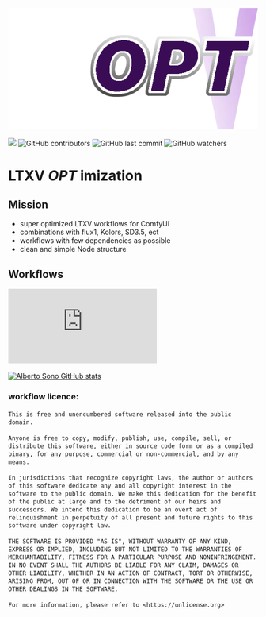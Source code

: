 
![logo](https://github.com/aimpowerment/LTXV-Super-Workflows/blob/main/logo.png)

![](https://img.shields.io/github/stars/aimpowerment/LTXV-Super-Workflows?style=social)
![GitHub contributors](https://img.shields.io/github/contributors/aimpowerment/LTXV-Super-Workflows)
![GitHub last commit](https://img.shields.io/github/last-commit/aimpowerment/LTXV-Super-Workflows)
![GitHub watchers](https://img.shields.io/github/watchers/aimpowerment/LTXV-Super-Workflows)


# LTXV _OPT_ imization

## Mission
- super optimized LTXV workflows for ComfyUI
- combinations with flux1, Kolors, SD3.5, ect
- workflows with few dependencies as possible
- clean and simple Node structure

## Workflows
![](https://github.com/aimpowerment/LTXV-Super-Workflows/blob/main/workflows/LTXV-SONAR-EULER-SUPERFAST-txt2vid.json)

[![Alberto Sono GitHub stats](https://github-readme-stats.vercel.app/api?username=aimpowerment&show_icons=true&theme=synthwave&rank_icon=github)](https://github.com/aimpowerment/LTXV-Super-Workflows)

### workflow licence:
```
This is free and unencumbered software released into the public domain.

Anyone is free to copy, modify, publish, use, compile, sell, or
distribute this software, either in source code form or as a compiled
binary, for any purpose, commercial or non-commercial, and by any
means.

In jurisdictions that recognize copyright laws, the author or authors
of this software dedicate any and all copyright interest in the
software to the public domain. We make this dedication for the benefit
of the public at large and to the detriment of our heirs and
successors. We intend this dedication to be an overt act of
relinquishment in perpetuity of all present and future rights to this
software under copyright law.

THE SOFTWARE IS PROVIDED "AS IS", WITHOUT WARRANTY OF ANY KIND,
EXPRESS OR IMPLIED, INCLUDING BUT NOT LIMITED TO THE WARRANTIES OF
MERCHANTABILITY, FITNESS FOR A PARTICULAR PURPOSE AND NONINFRINGEMENT.
IN NO EVENT SHALL THE AUTHORS BE LIABLE FOR ANY CLAIM, DAMAGES OR
OTHER LIABILITY, WHETHER IN AN ACTION OF CONTRACT, TORT OR OTHERWISE,
ARISING FROM, OUT OF OR IN CONNECTION WITH THE SOFTWARE OR THE USE OR
OTHER DEALINGS IN THE SOFTWARE.

For more information, please refer to <https://unlicense.org>
```
